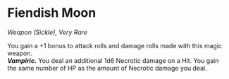 # Fiendish Moon
*Weapon (Sickle), Very Rare*

You gain a +1 bonus to attack rolls and damage rolls made with this magic weapon.  
***Vampiric.*** You deal an additional 1d6 Necrotic damage on a Hit. You gain the same number of HP as the amount of Necrotic damage you deal.